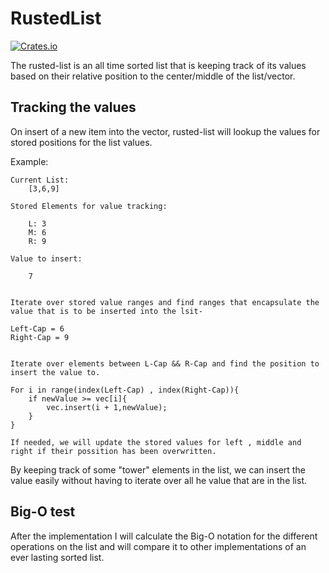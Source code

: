 # RustedList

[![Crates.io](https://img.shields.io/badge/crate.io-v0.0.1-orange.svg)](https://crates.io/crates/imap)

The rusted-list is an all time sorted list that is keeping track of its values based on their relative position to the center/middle of the list/vector.

## Tracking the values

On insert of a new item into the vector, rusted-list will lookup the values for stored positions for the list values.

Example:

	Current List:
		[3,6,9]

	Stored Elements for value tracking:
		
		L: 3
		M: 6
		R: 9

	Value to insert:
 		
		7

	
	Iterate over stored value ranges and find ranges that encapsulate the value that is to be inserted into the lsit-
	
	Left-Cap = 6
	Right-Cap = 9


	Iterate over elements between L-Cap && R-Cap and find the position to insert the value to.

	For i in range(index(Left-Cap) , index(Right-Cap)){
		if newValue >= vec[i]{
			vec.insert(i + 1,newValue);	
		}
	}

	If needed, we will update the stored values for left , middle and right if their possition has been overwritten.


By keeping track of some "tower" elements in the list, we can insert the value easily without having to iterate over all he value that are in the list. 


## Big-O test


After the implementation I will calculate the Big-O notation for the different operations on the list and will compare it to other implementations of an ever lasting sorted list.




